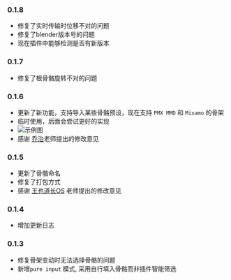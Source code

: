 ### 0.1.8
+ 修复了实时传输时位移不对的问题
+ 修复了blender版本号的问题
+ 现在插件中能够检测是否有新版本
### 0.1.7
+ 修复了根骨骼旋转不对的问题
### 0.1.6
+ 更新了新功能，支持导入某些骨骼预设，现在支持 ``PMX MMD`` 和 ``Mixamo`` 的骨架
+ 临时使用，后面会尝试更好的实现
+ ![示例图](https://meocap-images.oss-cn-beijing.aliyuncs.com/20250103161647054.png)
+ 感谢 [乔治](https://space.bilibili.com/412411578)老师提出的修改意见
### 0.1.5
+ 更新了骨骼命名
+ 修复了打包方式
+ 感谢 [王也道长OS](https://space.bilibili.com/317042327) 老师提出的修改意见
### 0.1.4
+ 增加更新日志
### 0.1.3
+ 修复骨架变动时无法选择骨骼的问题
+ 新增``pure input`` 模式, 采用自行填入骨骼而非插件智能筛选